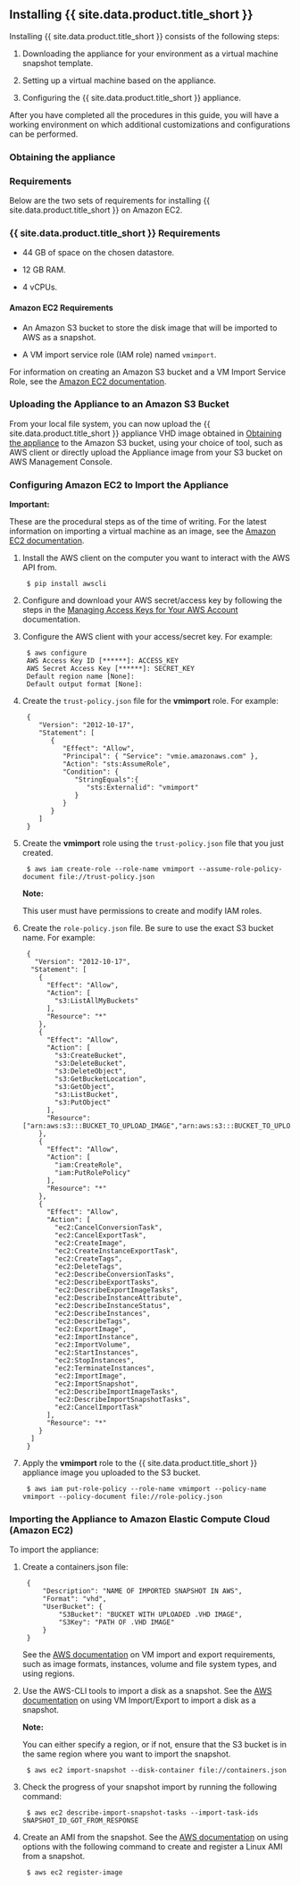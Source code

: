 ## Installing {{ site.data.product.title_short }}

Installing {{ site.data.product.title_short }} consists of the following steps:

1. Downloading the appliance for your environment as a virtual machine snapshot template.

2. Setting up a virtual machine based on the appliance.

3. Configuring the {{ site.data.product.title_short }} appliance.

After you have completed all the procedures in this guide, you will have a working environment on which additional customizations and configurations can be performed.

### Obtaining the appliance

### Requirements

Below are the two sets of requirements for installing {{ site.data.product.title_short }} on Amazon EC2.

### {{ site.data.product.title_short }} Requirements

  - 44 GB of space on the chosen datastore.

  - 12 GB RAM.

  - 4 vCPUs.

#### Amazon EC2 Requirements

  - An Amazon S3 bucket to store the disk image that will be imported to AWS as a snapshot.

  - A VM import service role (IAM role) named `vmimport`.

For information on creating an Amazon S3 bucket and a VM Import Service Role, see the [Amazon EC2
documentation](https://docs.aws.amazon.com/vm-import/latest/userguide/vmimport-image-import.html).

### Uploading the Appliance to an Amazon S3 Bucket

From your local file system, you can now upload the {{ site.data.product.title_short }} appliance VHD image obtained in [Obtaining the appliance](#obtaining-the-appliance) to the Amazon S3 bucket, using your choice of tool, such as AWS client or directly upload the Appliance image from your S3 bucket on AWS Management Console.

### Configuring Amazon EC2 to Import the Appliance

**Important:**

These are the procedural steps as of the time of writing. For the latest information on importing a virtual machine as an image, see the [Amazon EC2 documentation](https://docs.aws.amazon.com/vm-import/latest/userguide/vmimport-image-import.html).

1. Install the AWS client on the computer you want to interact with the AWS API from.

        $ pip install awscli

2. Configure and download your AWS secret/access key by following the steps in the [Managing Access Keys for Your AWS Account](https://docs.aws.amazon.com/general/latest/gr/managing-aws-access-keys.html) documentation.

3. Configure the AWS client with your access/secret key. For example:

        $ aws configure
        AWS Access Key ID [******]: ACCESS_KEY
        AWS Secret Access Key [******]: SECRET_KEY
        Default region name [None]:
        Default output format [None]:

4. Create the `trust-policy.json` file for the **vmimport** role. For example:

        {
           "Version": "2012-10-17",
           "Statement": [
              {
                 "Effect": "Allow",
                 "Principal": { "Service": "vmie.amazonaws.com" },
                 "Action": "sts:AssumeRole",
                 "Condition": {
                    "StringEquals":{
                       "sts:Externalid": "vmimport"
                    }
                 }
              }
           ]
        }

5. Create the **vmimport** role using the `trust-policy.json` file that you just created.

        $ aws iam create-role --role-name vmimport --assume-role-policy-document file://trust-policy.json

    **Note:**

    This user must have permissions to create and modify IAM roles.

    
6. Create the `role-policy.json` file. Be sure to use the exact S3 bucket name. For example:

        {
          "Version": "2012-10-17",
         "Statement": [
           {
             "Effect": "Allow",
             "Action": [
               "s3:ListAllMyBuckets"
             ],
             "Resource": "*"
           },
           {
             "Effect": "Allow",
             "Action": [
               "s3:CreateBucket",
               "s3:DeleteBucket",
               "s3:DeleteObject",
               "s3:GetBucketLocation",
               "s3:GetObject",
               "s3:ListBucket",
               "s3:PutObject"
             ],
             "Resource": ["arn:aws:s3:::BUCKET_TO_UPLOAD_IMAGE","arn:aws:s3:::BUCKET_TO_UPLOAD_IMAGE/*"]
           },
           {
             "Effect": "Allow",
             "Action": [
               "iam:CreateRole",
               "iam:PutRolePolicy"
             ],
             "Resource": "*"
           },
           {
             "Effect": "Allow",
             "Action": [
               "ec2:CancelConversionTask",
               "ec2:CancelExportTask",
               "ec2:CreateImage",
               "ec2:CreateInstanceExportTask",
               "ec2:CreateTags",
               "ec2:DeleteTags",
               "ec2:DescribeConversionTasks",
               "ec2:DescribeExportTasks",
               "ec2:DescribeExportImageTasks",
               "ec2:DescribeInstanceAttribute",
               "ec2:DescribeInstanceStatus",
               "ec2:DescribeInstances",
               "ec2:DescribeTags",
               "ec2:ExportImage",
               "ec2:ImportInstance",
               "ec2:ImportVolume",
               "ec2:StartInstances",
               "ec2:StopInstances",
               "ec2:TerminateInstances",
               "ec2:ImportImage",
               "ec2:ImportSnapshot",
               "ec2:DescribeImportImageTasks",
               "ec2:DescribeImportSnapshotTasks",
               "ec2:CancelImportTask"
             ],
             "Resource": "*"
           }
         ]
        }

7. Apply the **vmimport** role to the {{ site.data.product.title_short }} appliance image you uploaded to the S3 bucket.

        $ aws iam put-role-policy --role-name vmimport --policy-name vmimport --policy-document file://role-policy.json

### Importing the Appliance to Amazon Elastic Compute Cloud (Amazon EC2)

To import the appliance:

1. Create a containers.json file:

        {
            "Description": "NAME OF IMPORTED SNAPSHOT IN AWS",
            "Format": "vhd",
            "UserBucket": {
                "S3Bucket": "BUCKET WITH UPLOADED .VHD IMAGE",
                "S3Key": "PATH OF .VHD IMAGE"
            }
        }

    See the [AWS documentation](https://docs.aws.amazon.com/) on VM import and
    export requirements, such as image formats, instances, volume and
    file system types, and using regions.

2. Use the AWS-CLI tools to import a disk as a snapshot. See the [AWS documentation](https://docs.aws.amazon.com/) on using VM Import/Export to import a disk as a snapshot.

    **Note:**

    You can either specify a region, or if not, ensure that the S3 bucket is in the same region where you want to import the snapshot.

    
        $ aws ec2 import-snapshot --disk-container file://containers.json

3.  Check the progress of your snapshot import by running the following command:

    ```
     $ aws ec2 describe-import-snapshot-tasks --import-task-ids SNAPSHOT_ID_GOT_FROM_RESPONSE
    ```

4.  Create an AMI from the snapshot. See the [AWS documentation](https://docs.aws.amazon.com/) on using options with the following command to create and register a Linux AMI from a snapshot.

    ```
     $ aws ec2 register-image
    ```
